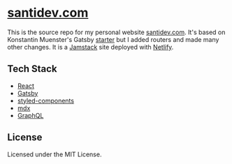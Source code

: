 # [santidev.com](https://santidev.com) 
This is the source repo for my personal website [santidev.com](https://santidev.com). It's based on Konstantin Muenster's Gatsby [starter](https://github.com/konstantinmuenster/gatsby-starter-portfolio-minimal) but I added routers and made many other changes. It is a [Jamstack](https://jamstack.org/what-is-jamstack/) site deployed with [Netlify](https://netlify.com).

## Tech Stack

* [React](https://github.com/facebook/react)
* [Gatsby](https://github.com/gatsbyjs/gatsby)
* [styled-components](https://github.com/styled-components)
* [mdx](https://github.com/mdx-js/mdx)
* [GraphQL](https://github.com/graphql)

## License

Licensed under the MIT License.

